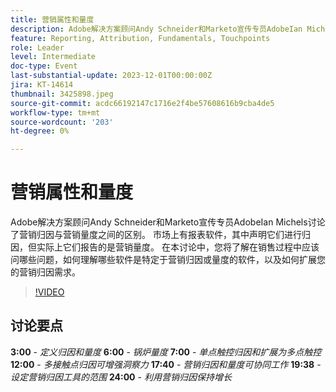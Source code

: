 ```yaml
---
title: 营销属性和量度
description: Adobe解决方案顾问Andy Schneider和Marketo宣传专员AdobeIan Michels讨论了营销归因与营销量度之间的区别。 市场上有报表软件，其中声明它们进行归因，但实际上它们报告的是营销量度。 在本讨论中，您将了解在销售过程中应该问哪些问题，如何理解哪些软件是特定于营销归因或量度的软件，以及如何扩展您的营销归因需求。
feature: Reporting, Attribution, Fundamentals, Touchpoints
role: Leader
level: Intermediate
doc-type: Event
last-substantial-update: 2023-12-01T00:00:00Z
jira: KT-14614
thumbnail: 3425898.jpeg
source-git-commit: acdc66192147c1716e2f4be57608616b9cba4de5
workflow-type: tm+mt
source-wordcount: '203'
ht-degree: 0%

---
```



# 营销属性和量度

Adobe解决方案顾问Andy Schneider和Marketo宣传专员AdobeIan Michels讨论了营销归因与营销量度之间的区别。 市场上有报表软件，其中声明它们进行归因，但实际上它们报告的是营销量度。 在本讨论中，您将了解在销售过程中应该问哪些问题，如何理解哪些软件是特定于营销归因或量度的软件，以及如何扩展您的营销归因需求。

>[!VIDEO](https://video.tv.adobe.com/v/3425898/?learn=on)

## 讨论要点

**3:00** - *定义归因和量度*
**6:00** - *锅炉量度*
**7:00** - *单点触控归因和扩展为多点触控*
**12:00** - *多接触点归因可增强洞察力*
**17:40** - *营销归因和量度可协同工作*
**19:38** - *设定营销归因工具的范围*
**24:00** - *利用营销归因保持增长*
